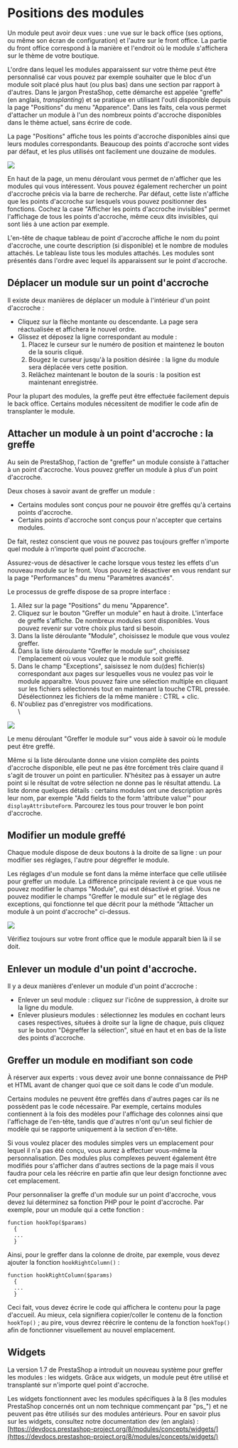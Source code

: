 # Positions des modules

Un module peut avoir deux vues : une vue sur le back office (ses options, ou même son écran de configuration) et l'autre sur le front office. La partie du front office correspond à la manière et l'endroit où le module s'affichera sur le thème de votre boutique.

L'ordre dans lequel les modules apparaissent sur votre thème peut être personnalisé car vous pouvez par exemple souhaiter que le bloc d'un module soit placé plus haut (ou plus bas) dans une section par rapport à d'autres. Dans le jargon PrestaShop, cette démarche est appelée "greffe" (en anglais, _transplanting_) et se pratique en utilisant l'outil disponible depuis la page "Positions" du menu "Apparence". Dans les faits, cela vous permet d'attacher un module à l'un des nombreux points d'accroche disponibles dans le thème actuel, sans écrire de code.

La page "Positions" affiche tous les points d'accroche disponibles ainsi que leurs modules correspondants. Beaucoup des points d'accroche sont vides par défaut, et les plus utilisés ont facilement une douzaine de modules.

![](../../../.gitbook/assets/64225356.png)

En haut de la page, un menu déroulant vous permet de n'afficher que les modules qui vous intéressent. Vous pouvez également rechercher un point d'accroche précis via la barre de recherche. Par défaut, cette liste n'affiche que les points d'accroche sur lesquels vous pouvez positionner des fonctions. Cochez la case "Afficher les points d'accroche invisibles" permet l'affichage de tous les points d'accroche, même ceux dits invisibles, qui sont liés à une action par exemple.

L'en-tête de chaque tableau de point d'accroche affiche le nom du point d'accroche, une courte description (si disponible) et le nombre de modules attachés. Le tableau liste tous les modules attachés. Les modules sont présentés dans l'ordre avec lequel ils apparaissent sur le point d'accroche.

## Déplacer un module sur un point d'accroche <a href="#positionsdesmodules-deplacerunmodulesurunpointdaccroche" id="positionsdesmodules-deplacerunmodulesurunpointdaccroche"></a>

Il existe deux manières de déplacer un module à l'intérieur d'un point d'accroche :

* Cliquez sur la flèche montante ou descendante. La page sera réactualisée et affichera le nouvel ordre.
* Glissez et déposez la ligne correspondant au module :
  1. Placez le curseur sur le numéro de position et maintenez le bouton de la souris cliqué.
  2. Bougez le curseur jusqu'à la position désirée : la ligne du module sera déplacée vers cette position.
  3. Relâchez maintenant le bouton de la souris : la position est maintenant enregistrée.

Pour la plupart des modules, la greffe peut être effectuée facilement depuis le back office. Certains modules nécessitent de modifier le code afin de transplanter le module.

## Attacher un module à un point d'accroche : la greffe <a href="#positionsdesmodules-attacherunmoduleaunpointdaccroche-lagreffe" id="positionsdesmodules-attacherunmoduleaunpointdaccroche-lagreffe"></a>

Au sein de PrestaShop, l'action de "greffer" un module consiste à l'attacher à un point d'accroche. Vous pouvez greffer un module à plus d'un point d'accroche.

Deux choses à savoir avant de greffer un module :

* Certains modules sont conçus pour ne pouvoir être greffés qu'à certains points d'accroche.
* Certains points d'accroche sont conçus pour n'accepter que certains modules.

De fait, restez conscient que vous ne pouvez pas toujours greffer n'importe quel module à n'importe quel point d'accroche.

Assurez-vous de désactiver le cache lorsque vous testez les effets d'un nouveau module sur le front. Vous pouvez le désactiver en vous rendant sur la page "Performances" du menu "Paramètres avancés".

Le processus de greffe dispose de sa propre interface :

1. Allez sur la page "Positions" du menu "Apparence".
2. Cliquez sur le bouton "Greffer un module" en haut à droite. L'interface de greffe s'affiche. De nombreux modules sont disponibles. Vous pouvez revenir sur votre choix plus tard si besoin.
3. Dans la liste déroulante "Module", choisissez le module que vous voulez greffer.
4. Dans la liste déroulante "Greffer le module sur", choisissez l'emplacement où vous voulez que le module soit greffé.
5. Dans le champ "Exceptions", saisissez le nom du(des) fichier(s) correspondant aux pages sur lesquelles vous ne voulez pas voir le module apparaître. Vous pouvez faire une sélection multiple en cliquant sur les fichiers sélectionnés tout en maintenant la touche CTRL pressée. Désélectionnez les fichiers de la même manière : CTRL + clic.
6. N'oubliez pas d'enregistrer vos modifications.\
   \\

![](../../../.gitbook/assets/52298288.png)

Le menu déroulant "Greffer le module sur" vous aide à savoir où le module peut être greffé.

Même si la liste déroulante donne une vision complète des points d'accroche disponible, elle peut ne pas être forcément très claire quand il s'agit de trouver un point en particulier. N'hésitez pas à essayer un autre point si le résultat de votre sélection ne donne pas le résultat attendu. La liste donne quelques détails : certains modules ont une description après leur nom, par exemple "Add fields to the form 'attribute value'" pour `displayAttributeForm`. Parcourez les tous pour trouver le bon point d'accroche.

## Modifier un module greffé <a href="#positionsdesmodules-modifierunmodulegreffe" id="positionsdesmodules-modifierunmodulegreffe"></a>

Chaque module dispose de deux boutons à la droite de sa ligne : un pour modifier ses réglages, l'autre pour dégreffer le module.

Les réglages d'un module se font dans la même interface que celle utilisée pour greffer un module. La différence principale revient à ce que vous ne pouvez modifier le champs "Module", qui est désactivé et grisé. Vous ne pouvez modifier le champs "Greffer le module sur" et le réglage des exceptions, qui fonctionne tel que décrit pour la méthode "Attacher un module à un point d'accroche" ci-dessus.

![](../../../.gitbook/assets/52298289.png)

Vérifiez toujours sur votre front office que le module apparaît bien là il se doit.

## Enlever un module d'un point d'accroche. <a href="#positionsdesmodules-enleverunmoduledunpointdaccroche." id="positionsdesmodules-enleverunmoduledunpointdaccroche."></a>

Il y a deux manières d'enlever un module d'un point d'accroche :

* Enlever un seul module : cliquez sur l'icône de suppression, à droite sur la ligne du module.
* Enlever plusieurs modules : sélectionnez les modules en cochant leurs cases respectives, situées à droite sur la ligne de chaque, puis cliquez sur le bouton "Dégreffer la sélection", situé en haut et en bas de la liste des points d'accroche.

## Greffer un module en modifiant son code <a href="#positionsdesmodules-grefferunmoduleenmodifiantsoncode" id="positionsdesmodules-grefferunmoduleenmodifiantsoncode"></a>

À réserver aux experts : vous devez avoir une bonne connaissance de PHP et HTML avant de changer quoi que ce soit dans le code d'un module.

Certains modules ne peuvent être greffés dans d'autres pages car ils ne possèdent pas le code nécessaire. Par exemple, certains modules contiennent à la fois des modèles pour l'affichage des colonnes ainsi que l'affichage de l'en-tête, tandis que d'autres n'ont qu'un seul fichier de modèle qui se rapporte uniquement à la section d'en-tête.

Si vous voulez placer des modules simples vers un emplacement pour lequel il n'a pas été conçu, vous aurez à effectuer vous-même la personnalisation. Des modules plus complexes peuvent également être modifiés pour s'afficher dans d'autres sections de la page mais il vous faudra pour cela les réécrire en partie afin que leur design fonctionne avec cet emplacement.

Pour personnaliser la greffe d'un module sur un point d'accroche, vous devez lui déterminez sa fonction PHP pour le point d'accroche. Par exemple, pour un module qui a cette fonction :

```
function hookTop($params)
  {
  ...
  }
```

Ainsi, pour le greffer dans la colonne de droite, par exemple, vous devez ajouter la fonction `hookRightColumn()` :

```
function hookRightColumn($params)
  {
  ...
  }
```

Ceci fait, vous devez écrire le code qui affichera le contenu pour la page d'accueil. Au mieux, cela signifiera copier/coller le contenu de la fonction `hookTop()` ; au pire, vous devrez réécrire le contenu de la fonction `hookTop()` afin de fonctionner visuellement au nouvel emplacement.

## Widgets <a href="#positionsdesmodules-widgets" id="positionsdesmodules-widgets"></a>

La version 1.7 de PrestaShop a introduit un nouveau système pour greffer les modules : les widgets. Grâce aux widgets, un module peut être utilisé et transplanté sur n'importe quel point d'accroche.

Les widgets fonctionnent avec les modules spécifiques à la 8 (les modules PrestaShop concernés ont un nom technique commençant par "ps\_") et ne peuvent pas être utilisés sur des modules antérieurs. Pour en savoir plus sur les widgets, consultez notre documentation dev (en anglais) : [https://devdocs.prestashop-project.org/8/modules/concepts/widgets/](https://devdocs.prestashop-project.org/8/modules/concepts/widgets/)
